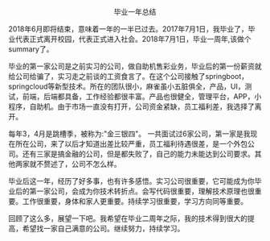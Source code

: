 <p align="center">毕业一年总结</p>
2018年6月即将结束，意味着一年的一半已过去。2017年7月1日，我毕业了，毕业代表正式离开校园，代表正式进入社会。2018年7月1日，毕业一周年,该做个summary了。   
 
毕业的第一家公司是之前实习的公司，做自助机售彩业务，毕业后的第一份薪资就给公司给骗了，实习走之前谈的工资食言了。在这个公司接触了springboot，springcloud等新型技术。所在的团队很小，麻雀虽小五脏俱全，产品，UI，测试，前端，后端都具备，工作经验都很丰富。产品也很健全，管理平台，APP，小程序，自助机。由于市场一直没有打开，公司资金紧缺，员工福利差，我选择了离开。

每年3，4月是跳槽季，被称为:"金三银四"。
一共面试过6家公司，第一家是我现在所在公司，来了以后才知道出差比较严重，员工福利待遇很差，是一个外包公司。还有三家是搞金融的公司，但是都失败了，自己的能力未能达到公司要求。其他两家就不赘述了，公司不怎么样。

毕业后这一年，经历了好多事，也有许多感悟。实习公司很重要，它可能成为你毕业后的第一家公司，会成为你技术转折点。会写代码很重要，理解技术原理也很重要。工作很重要，身体和家人更重要。持续学习很重要，学习方向同等重要。

回顾了这么多，展望一下吧。我希望在毕业二周年之际，我的技术得到很大的提高，希望找一家自己满意的公司。继续努力，持续学习。

 

